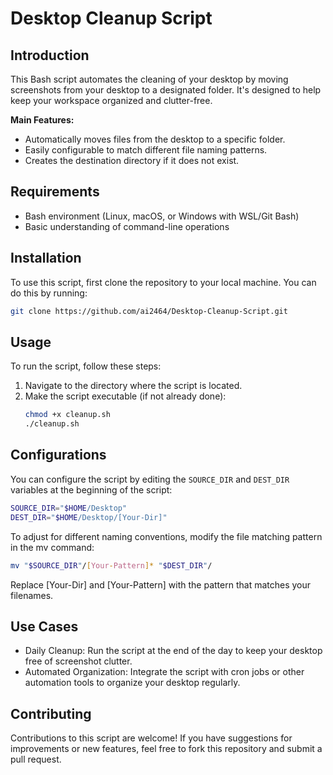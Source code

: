 # Desktop Cleanup Script

## Introduction
This Bash script automates the cleaning of your desktop by moving screenshots from your desktop to a designated folder. It's designed to help keep your workspace organized and clutter-free.

**Main Features:**
- Automatically moves files from the desktop to a specific folder.
- Easily configurable to match different file naming patterns.
- Creates the destination directory if it does not exist.

## Requirements
- Bash environment (Linux, macOS, or Windows with WSL/Git Bash)
- Basic understanding of command-line operations

## Installation
To use this script, first clone the repository to your local machine. You can do this by running:

```bash
git clone https://github.com/ai2464/Desktop-Cleanup-Script.git
```
## Usage

To run the script, follow these steps:

1. Navigate to the directory where the script is located.
2. Make the script executable (if not already done):
   ```bash
   chmod +x cleanup.sh
   ./cleanup.sh
   ```

## Configurations

You can configure the script by editing the `SOURCE_DIR` and `DEST_DIR` variables at the beginning of the script:

```bash
SOURCE_DIR="$HOME/Desktop"
DEST_DIR="$HOME/Desktop/[Your-Dir]"
```
To adjust for different naming conventions, modify the file matching pattern in the mv command:
```bash
mv "$SOURCE_DIR"/[Your-Pattern]* "$DEST_DIR"/
```
Replace [Your-Dir] and [Your-Pattern] with the pattern that matches your filenames.

## Use Cases

- Daily Cleanup: Run the script at the end of the day to keep your desktop free of screenshot clutter.
- Automated Organization: Integrate the script with cron jobs or other automation tools to organize your desktop regularly.

## Contributing

Contributions to this script are welcome! If you have suggestions for improvements or new features, feel free to fork this repository and submit a pull request.

